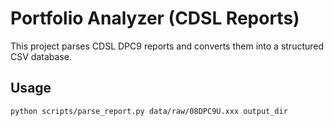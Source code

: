 # Portfolio Analyzer (CDSL Reports)

This project parses CDSL DPC9 reports and converts them into a structured CSV database.

## Usage
```bash
python scripts/parse_report.py data/raw/08DPC9U.xxx output_dir
```
